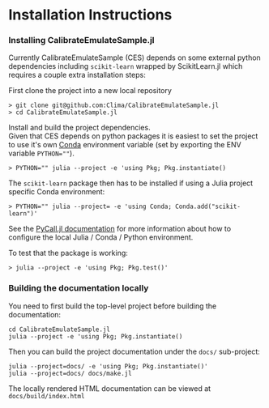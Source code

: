 # Installation Instructions

### Installing CalibrateEmulateSample.jl

Currently CalibrateEmulateSample (CES) depends on some external python dependencies including `scikit-learn` wrapped by ScikitLearn.jl which requires a couple extra installation steps:

First clone the project into a new local repository

```
> git clone git@github.com:Clima/CalibrateEmulateSample.jl
> cd CalibrateEmulateSample.jl
```

Install and build the project dependencies.  
Given that CES depends on python packages it is easiest to set the project to use it's own
[Conda](https://docs.conda.io/en/latest/miniconda.html) environment variable
(set by exporting the ENV variable `PYTHON=""`).

```
> PYTHON="" julia --project -e 'using Pkg; Pkg.instantiate()
```


The `scikit-learn` package then has to be installed if using a Julia project specific Conda environment:

```
> PYTHON="" julia --project= -e 'using Conda; Conda.add("scikit-learn")'

```

See the [PyCall.jl documentation](https://github.com/JuliaPy/PyCall.jl#specifying-the-python-version) 
for more information about how to configure the local Julia / Conda / Python environment.

To test that the package is working:

```
> julia --project -e 'using Pkg; Pkg.test()'
```

### Building the documentation locally

You need to first build the top-level project before building the documentation:

```
cd CalibrateEmulateSample.jl
julia --project -e 'using Pkg; Pkg.instantiate()
```

Then you can build the project documentation under the `docs/` sub-project:

```
julia --project=docs/ -e 'using Pkg; Pkg.instantiate()'
julia --project=docs/ docs/make.jl
```

The locally rendered HTML documentation can be viewed at `docs/build/index.html`